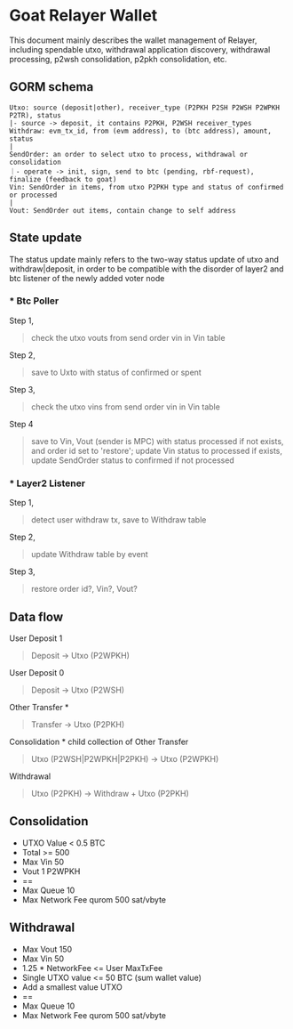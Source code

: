 # Goat Relayer Wallet
This document mainly describes the wallet management of Relayer, including spendable utxo, withdrawal application discovery, withdrawal processing, p2wsh consolidation, p2pkh consolidation, etc.

## GORM schema
```
Utxo: source (deposit|other), receiver_type (P2PKH P2SH P2WSH P2WPKH P2TR), status
|- source -> deposit, it contains P2PKH, P2WSH receiver_types
Withdraw: evm_tx_id, from (evm address), to (btc address), amount, status
|
SendOrder: an order to select utxo to process, withdrawal or consolidation
｜- operate -> init, sign, send to btc (pending, rbf-request), finalize (feedback to goat)
Vin: SendOrder in items, from utxo P2PKH type and status of confirmed or processed
|
Vout: SendOrder out items, contain change to self address
```

## State update
The status update mainly refers to the two-way status update of utxo and withdraw|deposit, in order to be compatible with the disorder of layer2 and btc listener of the newly added voter node

### * Btc Poller 
Step 1,
> check the utxo vouts from send order vin in Vin table

Step 2,
> save to Uxto with status of confirmed or spent

Step 3,
> check the utxo vins from send order vin in Vin table

Step 4
> save to Vin, Vout (sender is MPC) with status processed if not exists, and order id set to 'restore';  update Vin status to processed if exists, update SendOrder status to confirmed if not processed


### * Layer2 Listener
Step 1,
> detect user withdraw tx, save to Withdraw table

Step 2,
> update Withdraw table by event

Step 3,
> restore order id?, Vin?, Vout?

## Data flow
User Deposit 1 
> Deposit -> Utxo (P2WPKH)

User Deposit 0 
> Deposit -> Utxo (P2WSH)

Other Transfer *
> Transfer -> Utxo (P2PKH)

Consolidation * child collection of Other Transfer
> Utxo (P2WSH|P2WPKH|P2PKH) -> Utxo (P2WPKH)

Withdrawal
> Utxo (P2PKH) ->  Withdraw + Utxo (P2PKH)

## Consolidation
- UTXO Value < 0.5 BTC
- Total >= 500
- Max Vin 50
- Vout 1 P2WPKH
- ==
- Max Queue 10
- Max Network Fee qurom 500 sat/vbyte

## Withdrawal
- Max Vout 150
- Max Vin 50
- 1.25 * NetworkFee <= User MaxTxFee
- Single UTXO value <= 50 BTC (sum wallet value)
- Add a smallest value UTXO
- ==
- Max Queue 10
- Max Network Fee qurom 500 sat/vbyte